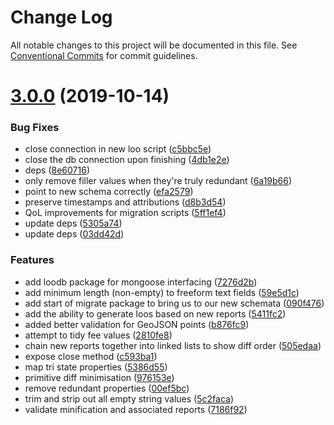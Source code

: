 # Change Log

All notable changes to this project will be documented in this file.
See [Conventional Commits](https://conventionalcommits.org) for commit guidelines.

# [3.0.0](https://github.com/neontribe/gbptm/compare/v2.9.0...v3.0.0) (2019-10-14)


### Bug Fixes

* close connection in new loo script ([c5bbc5e](https://github.com/neontribe/gbptm/commit/c5bbc5e))
* close the db connection upon finishing ([4db1e2e](https://github.com/neontribe/gbptm/commit/4db1e2e))
* deps ([8e60716](https://github.com/neontribe/gbptm/commit/8e60716))
* only remove filler values when they're truly redundant ([6a19b66](https://github.com/neontribe/gbptm/commit/6a19b66))
* point to new schema correctly ([efa2579](https://github.com/neontribe/gbptm/commit/efa2579))
* preserve timestamps and attributions ([d8b3d54](https://github.com/neontribe/gbptm/commit/d8b3d54))
* QoL improvements for migration scripts ([5ff1ef4](https://github.com/neontribe/gbptm/commit/5ff1ef4))
* update deps ([5305a74](https://github.com/neontribe/gbptm/commit/5305a74))
* update deps ([03dd42d](https://github.com/neontribe/gbptm/commit/03dd42d))


### Features

* add loodb package for mongoose interfacing ([7276d2b](https://github.com/neontribe/gbptm/commit/7276d2b))
* add minimum length (non-empty) to freeform text fields ([59e5d1c](https://github.com/neontribe/gbptm/commit/59e5d1c))
* add start of migrate package to bring us to our new schemata ([090f476](https://github.com/neontribe/gbptm/commit/090f476))
* add the ability to generate loos based on new reports ([5411fc2](https://github.com/neontribe/gbptm/commit/5411fc2))
* added better validation for GeoJSON points ([b876fc9](https://github.com/neontribe/gbptm/commit/b876fc9))
* attempt to tidy fee values ([2810fe8](https://github.com/neontribe/gbptm/commit/2810fe8))
* chain new reports together into linked lists to show diff order ([505edaa](https://github.com/neontribe/gbptm/commit/505edaa))
* expose close method ([c593ba1](https://github.com/neontribe/gbptm/commit/c593ba1))
* map tri state properties ([5386d55](https://github.com/neontribe/gbptm/commit/5386d55))
* primitive diff minimisation ([976153e](https://github.com/neontribe/gbptm/commit/976153e))
* remove redundant properties ([00ef5bc](https://github.com/neontribe/gbptm/commit/00ef5bc))
* trim and strip out all empty string values ([5c2faca](https://github.com/neontribe/gbptm/commit/5c2faca))
* validate minification and associated reports ([7186f92](https://github.com/neontribe/gbptm/commit/7186f92))
